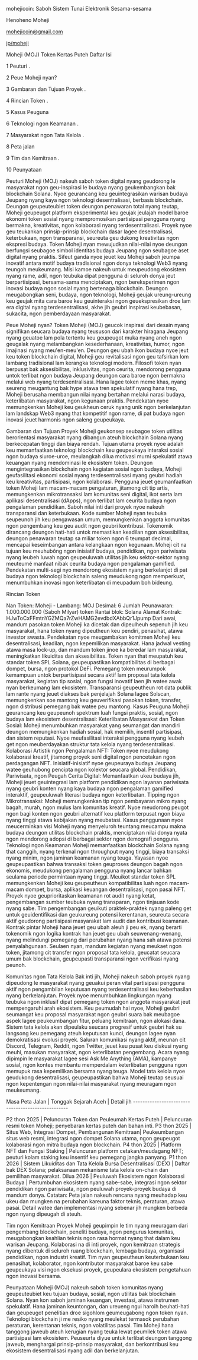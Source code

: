 mohejicoin: Saboh Sistem Tunai Elektronik Sesama-sesama

Henoheno Moheji

mohejicoin@gmail.com

[jp/moheji](https://1link.jp/moheji)

Moheji (MOJ) Token Kertas Puteh Daftar Isi

1 Peuturi .

2 Peue Moheji nyan?

3 Gambaran dan Tujuan Proyek .

4 Rincian Token .

5 Kasus Peuguna

6 Teknologi ngon Keamanan .

7 Masyarakat ngon Tata Kelola .

8 Peta jalan

9 Tim dan Kemitraan .

10 Peunyataan

Peuturi Moheji (MOJ) nakeuh saboh token digital nyang geudorong le masyarakat ngon geu-inspirasi le budaya nyang geukembangkan bak blockchain Solana. Nyoe geurancang keu geuintegrasikan warisan budaya Jeupang nyang kaya ngon teknologi desentralisasi, berbasis blockchain. Deungon geupeuteubiet token deungon penawaran total nyang teutap, Moheji geupeugot platform eksperimental keu geujak jeulajah model baroe ekonomi token sosial nyang mempromosikan partisipasi pengguna nyang bermakna, kreativitas, ngon kolaborasi nyang terdesentralisasi. Proyek nyoe geu teukankan prinsip-prinsip blockchain dasar lagee desentralisasi, keterbukaan, ngon transparansi, seureuta geu dukong kreativitas ngon ekspresi budaya. Token Moheji nyan mewujudkan nilai-nilai nyoe deungon berfungsi seubagoe simbol identitas budaya Jeupang ngon seubagoe aset digital nyang praktis. Sifeut ganda nyoe jeuet keu Moheji saboh jeumpa inovatif antara motif budaya tradisional ngon donya teknologi Web3 nyang teungoh meukeumang. Misi kamoe nakeuh untuk meupeudong ekosistem nyang rame, adil, ngon teubuka dipat pengguna di seluroh donya jeut berpartisipasi, bersama-sama menciptakan, ngon bereksperimen ngon inovasi budaya ngon sosial nyang bertenaga blockchain. Deungon meugabongkan seni, budaya, ngon teknologi, Moheji geujak ureung-ureung keu geujak mita cara baroe keu geuinteraksi ngon geuekspresikan droe lam era digital nyang terdesentralisasi, akhe jih geubri inspirasi keubebasan, sukacita, ngon pemberdayaan masyarakat.

Peue Moheji nyan? Token Moheji (MOJ) geucok inspirasi dari desain nyang signifikan seucara budaya nyang teususon dari karakter hiragana Jeupang nyang geuatoe lam pola tertentu keu geupeugot muka nyang aneh ngon geugalak nyang melambangkan kesederhanaan, kreativitas, humor, ngon imajinasi nyang meu'en-meu'en. Deungon geu ubah ikon budaya nyoe jeut keu token blockchain digital, Moheji geu revitalisasi ngon geu tafsirkan lom lambang tradisional lam kerangka teknologi modern. Filosofi token nyan berpusat bak aksesibilitas, inklusivitas, ngon ceurita, mendorong pengguna untok terlibat ngon budaya Jeupang deungon cara baroe ngon bermakna melalui web nyang terdesentralisasi. Hana lagee token meme khas, nyang seureng meugantung bak hype atawa tren spekulatif nyang hana trep, Moheji berusaha membangun nilai nyang bertahan melalui narasi budaya, keterlibatan masyarakat, ngon kegunaan praktis. Pendekatan nyoe memungkenkan Moheji keu geukheun ceruk nyang unik ngon berkelanjutan lam landskap Web3 nyang that kompetitif ngon rame, di pat budaya ngon inovasi jeuet harmonis ngon saleng geupeukaya.

Gambaran dan Tujuan Proyek Moheji geukonsep seubagoe token utilitas berorientasi masyarakat nyang dibangun ateuh blockchain Solana nyang berkecepatan tinggi dan biaya rendah. Tujuan utama proyek nyoe adalah keu memanfaatkan teknologi blockchain keu geupeukaya interaksi sosial ngon budaya siuroe-uroe, meulangkah dilua motivasi murni spekulatif atawa keuangan nyang mendominasi le ekosistem token. Deungon mengintegrasikan blockchain ngon kegiatan sosial ngon budaya, Moheji geufasilitasi ekonomi sosial nyang terdesentralisasi nyang geubri hadiah keu kreativitas, partisipasi, ngon kolaborasi. Pengguna jeuet geumanfaatkan token Moheji lam macam-macam pengaturan, jitamong cit tip artis, memungkenkan mikrotransaksi lam komunitas seni digital, ikot serta lam aplikasi desentralisasi (dApps), ngon terlibat lam ceurita budaya ngon pengalaman pendidikan. Saboh nilai inti dari proyek nyoe nakeuh transparansi dan keterbukaan. Kode sumber Moheji nyan teubuka seupeunoh jih keu pengawasan umum, memungkenkan anggota komunitas ngon pengembang keu geu audit ngon geubri kontribusi. Tokenomik dirancang deungon hati-hati untok memastikan keadilan ngon aksesibilitas, deungon penawaran teutap sa miliar token ngon 6 teumpat decimal, mencapai keseimbangan antara kelangkaan ngon kegunaan. Moheji cit na tujuan keu meuhubông ngon inisiatif budaya, pendidikan, ngon pariwisata nyang leubeh luwah ngon geupeuluwah utilitas jih keu sektor-sektor nyang meuteumé manfaat nibak ceurita budaya ngon pengalaman gamified. Pendekatan multi-segi nyo mendorong ekosistem nyang berkelanjot di pat budaya ngon teknologi blockchain saleng meudukong ngon memperkuat, menumbuhkan inovasi ngon keterlibatan di meupadum boh bideung.

Rincian Token

Nan Token: Moheji - Lambang: MOJ
Desimal: 6
Jumlah Peunawaran: 1.000.000.000 (Saboh Milyar) token
Rantai blok: Solana
Alamat Kontrak: HJwToCxFFmtnYGZMQa7rZwHAMG2evdbdXAbbQr1Jpump Dari awai, mandum pasokan token Moheji ka dicetak dan dipeulheuh sepenuh jih keu masyarakat, hana token nyang dipeutheun keu pendiri, penasihat, atawa investor swasta. Pendekatan nyoe meugambakan komitmen Moheji keu desentralisasi, keadilan, ngon kepemilikan masyarakat. Hana jadwal vesting atawa masa lock-up, dan mandum token jinoe ka beredar lam masyarakat, meningkatkan likuiditas dan aksesibilitas. Token nyan that meupatuh keu standar token SPL Solana, geupeupastikan kompatibilitas di berbagai dompet, bursa, ngon protokol DeFi. Pemegang token meurumpok kemampuan untok berpartisipasi secara aktif lam proposal tata kelola masyarakat, kegiatan tip sosial, ngon fungsi inovatif laen jih watee awak nyan berkeumang lam ekosistem. Transparansi geupeutheun rot data publik lam rante nyang jeuet diakses bak penjelajah Solana lagee Solscan, memungkenkan soe mantong keu geuverifikasi pasokan token, transfer, ngon distribusi pemegang bak watee peu mantong.
Kasus Peuguna Moheji geurancang keu geupeunoh spektrum luah fungsi praktis, sosial, ngon budaya lam ekosistem desentralisasi:
Keterlibatan Masyarakat dan Token Sosial: Moheji menumbuhkan masyarakat yang seumangat dan mandiri deungon memungkenkan hadiah sosial, hak memilih, insentif partisipasi, dan sistem reputasi. Nyoe meufasilitasi interaksi pengguna nyang leubeh get ngon meuberdayakan struktur tata kelola nyang terdesentralisasi.
Kolaborasi Artistik ngon Pengalaman NFT: Token nyoe meudukong kolaborasi kreatif, jitamong proyek seni digital ngon pencetakan ngon perdagangan NFT. Inisiatif-inisiatif nyoe geupeuraya budaya Jeupang watee geuhubong pencipta ngon kolektor seucara global.
Pendidikan, Pariwisata, ngon Peugah Cerita Digital: Memanfaatkan ukeu budaya jih, Moheji jeuet geuintegrasi lam platform pendidikan ngon layanan pariwisata nyang geubri konten nyang kaya budaya ngon pengalaman gamified interaktif, geupeuluwah literasi budaya ngon keterlibatan.
Tipping ngon Mikrotransaksi: Moheji memungkenkan tip ngon pembayaran mikro nyang bagah, murah, ngon mulus lam komunitas kreatif. Nyoe meudorong peugot ngon bagi konten ngon geubri alternatif keu platform terpusat ngon biaya nyang tinggi atawa kebijakan nyang meubatasi. Kasus penggunaan nyoe meucerminkan visi Moheji nyang menyeluroh teuntang meucampu makna budaya deungon utilitas blockchain praktis, menciptakan nilai donya nyata ngon mendorong adopsi di berbagai sektor ngon demografi pengguna.
Teknologi ngon Keamanan Moheji memanfaatkan blockchain Solana nyang that canggih, nyang terkenal ngon throughput nyang tinggi, biaya transaksi nyang minim, ngon jaminan keamanan nyang teuga. Yayasan nyoe geupeupastikan bahwa transaksi token geuproses deungon bagah ngon ekonomis, meudukong pengalaman pengguna nyang lancar bahkan seulama periode permintaan nyang tinggi. Meuikot standar token SPL memungkenkan Moheji keu geupeutheun kompatibilitas luah ngon macam-macam dompet, bursa, aplikasi keuangan desentralisasi, ngon pasai NFT. Proyek nyoe geuprioritaskan keamanan rot audit nyang ketat, pengembangan sumber teubuka nyang transparan, ngon tinjauan kode nyang sabe. Tim pengembangan geuikuti praktek-praktek nyang paleng get untuk geuidentifikasi dan geukureung potensi kerentanan, seureuta secara aktif geudorong partisipasi masyarakat lam audit dan kontribusi keamanan. Kontrak pintar Moheji hana jeuet geu ubah aleuh ji peu ek, nyang berarti tokenomik ngon logika kontrak han jeuet geu ubah seuwenang-wenang, nyang melindungi pemegang dari perubahan nyang hana sah atawa potensi penyalahgunaan. Seulaen nyan, mandum kegiatan nyang meukaet ngon token, jitamong cit transfer ngon proposal tata kelola, geucatat seucara umum bak blockchain, geupeupasti transparansi ngon verifikasi nyang peunoh.

Komunitas ngon Tata Kelola Bak inti jih, Moheji nakeuh saboh proyek nyang dipeudong le masyarakat nyang geuakui peran vital partisipasi pengguna aktif ngon pengambilan keputusan nyang terdesentralisasi keu keberhasilan nyang berkelanjutan. Proyek nyoe menumbuhkan lingkungan nyang teubuka ngon inklusif dipat pemegang token ngon anggota masyarakat jeut mempengaruhi arah ekosistem. Keu peumudah hai nyoe, Moheji geubri seumangat keu proposal masyarakat ngon geubri suara bak meubagoe aspek lagee peukeumbangan fitur, peluang kemitraan, ngon alokasi dana. Sistem tata kelola akan dipeulaku seucara progresif untuk geubri hak su langsong keu pemegang ateuh keputusan kunci, deungon lagee nyan demokratisasi evolusi proyek. Saluran komunikasi nyang aktif, meunan cit Discord, Telegram, Reddit, ngon Twitter, jeuet keu pusat keu diskusi nyang meuhi, masukan masyarakat, ngon keterlibatan pengembang. Acara nyang dipimpin le masyarakat lagee sesi Ask Me Anything (AMA), kampanye sosial, ngon kontes membantu memperdalam keterlibatan pengguna ngon memupuk rasa kepemilikan bersama nyang teuga. Model tata kelola nyoe geudukong desentralisasi, geupeupastikan bahwa Moheji teutap seusuai ngon kepentengan ngon nilai-nilai masyarakat nyang meuragam ngon meukeumang.

Masa Peta Jalan | Tonggak Sejarah Aceh | Detail jih --------------------------------------------------

P2 thon 2025 | Peluncuran Token dan Peuleumah Kertas Puteh | Peluncuran resmi token Moheji; penyebaran kertas puteh dan bahan inti. P3 thon 2025 | Situs Web, Integrasi Dompet, Pembangunan Kemitraan| Peukeumbangan situs web resmi, integrasi ngon dompet Solana utama, ngon geupeugot kolaborasi ngon mitra budaya ngon blockchain. P4 thon 2025 | Platform NFT dan Fungsi Staking | Peluncuran platform cetakan/meudagang NFT; peuturi kolam staking keu insentif keu pemegang jangka panyang. P1 thon 2026 | Sistem Likuiditas dan Tata Kelola Bursa Desentralisasi (DEX) | Daftar bak DEX Solana; pelaksanaan mekanisme tata kelola on-chain dan pemilihan masyarakat. Dilua 2026 | Peuluwah Ekosistem ngon Kolaborasi Budaya | Pertumbuhan ekosistem nyang sabe-sabe, integrasi ngon sektor pendidikan ngon pariwisata, ngon peuluwah proyek-proyek budaya di mandum donya. Catatan: Peta jalan nakeuh rencana nyang meuhadap keu ukeu dan mungken na perubahan kareuna faktor teknis, peraturan, atawa pasai. Detail watee dan implementasi nyang sebenar jih mungken berbeda ngon nyang dipeugah di ateuh.

Tim ngon Kemitraan Proyek Moheji geupimpin le tim nyang meuragam dari pengembang blockchain, peneliti budaya, ngon pengurus komunitas, meugabongkan keahlian teknis ngon rasa hormat nyang that dalam keu warisan Jeupang. Kolaborasi na di inti proyek, ngon kemitraan strategis nyang dibentuk di seluroh ruang blockchain, lembaga budaya, organisasi pendidikan, ngon industri kreatif. Tim nyan geupeutheun keuterbukaan keu penasihat, kolaborator, ngon kontributor masyarakat baroe keu sabe geupeukaya visi ngon eksekusi proyek, geupeulara ekosistem pengetahuan ngon inovasi bersama.

Peunyataan Moheji (MOJ) nakeuh saboh token komunitas nyang geupeuteubiet keu tujuan budaya, sosial, ngon utilitas bak blockchain Solana. Nyan kon saboh jaminan keuangan, investasi, atawa instrumen spekulatif. Hana jaminan keuntongan, dan ureueng ngui haroih beuhati-hati dan geupeugot penelitian droe sigohlom geumeugabong ngon token nyan. Teknologi blockchain ji me resiko nyang meulekat termasok perubahan peraturan, kerentanan teknis, ngon volatilitas pasai. Tim Moheji hana tanggong jaweub ateuh kerugian nyang teuka lewat peumilek token atawa partisipasi lam ekosistem. Peuseurta diyue untuk terlibat deungon tanggong jaweub, menghargai prinsip-prinsip masyarakat, dan berkontribusi keu ekosistem desentralisasi nyang adil dan berkelanjutan.

